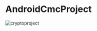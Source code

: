 # AndroidCmcProject
![cryptoproject](https://user-images.githubusercontent.com/32845865/42185197-ad970872-7e50-11e8-86fb-20b425402be2.png)
